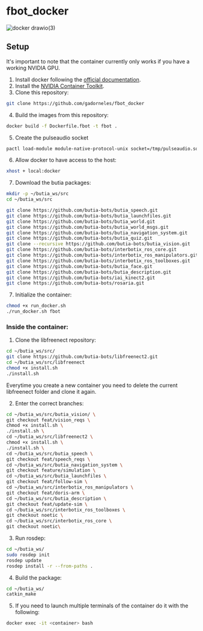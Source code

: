 # fbot_docker


![docker drawio(3)](https://github.com/gadorneles/fbot_docker/assets/14030779/1255bef0-1e3d-423b-916a-b46df8776244)

## Setup

It's important to note that the container currently only works if you have a working NVIDIA GPU.

1. Install docker following the [official documentation](https://docs.docker.com/get-docker/).
2. Install the [NVIDIA Container Toolkit](https://docs.nvidia.com/datacenter/cloud-native/container-toolkit/install-guide.html).
3. Clone this repository:
```bash
git clone https://github.com/gadorneles/fbot_docker
```
4. Build the images from this repository:
```bash
docker build -f Dockerfile.fbot -t fbot .
```

5. Create the pulseaudio socket

```bash
pactl load-module module-native-protocol-unix socket=/tmp/pulseaudio.socket
```

6. Allow docker to have access to the host:
```bash
xhost + local:docker
```
7. Download the butia packages:
```bash
mkdir -p ~/butia_ws/src
cd ~/butia_ws/src
```

```bash
git clone https://github.com/butia-bots/butia_speech.git
git clone https://github.com/butia-bots/butia_launchfiles.git
git clone https://github.com/butia-bots/butia_world.git
git clone https://github.com/butia-bots/butia_world_msgs.git
git clone https://github.com/butia-bots/butia_navigation_system.git
git clone https://github.com/butia-bots/butia_quiz.git
git clone --recursive https://github.com/butia-bots/butia_vision.git
git clone https://github.com/butia-bots/interbotix_ros_core.git
git clone https://github.com/butia-bots/interbotix_ros_manipulators.git
git clone https://github.com/butia-bots/interbotix_ros_toolboxes.git
git clone https://github.com/butia-bots/butia_face.git
git clone https://github.com/butia-bots/butia_description.git
git clone https://github.com/butia-bots/iai_kinect2.git
git clone https://github.com/butia-bots/rosaria.git
```
7. Initialize the container:

```bash
chmod +x run_docker.sh
./run_docker.sh fbot
```
### Inside the container:

1. Clone the libfreenect repository:
```bash
cd ~/butia_ws/src/
git clone https://github.com/butia-bots/libfreenect2.git
cd ~/butia_ws/src/libfreenect
chmod +x install.sh
./install.sh
```
Everytime you create a new container you need to delete the current libfreenect folder and clone it again.

2. Enter the correct branches:

```bash
cd ~/butia_ws/src/butia_vision/ \
git checkout feat/vision_reqs \
chmod +x install.sh \
./install.sh \
cd ~/butia_ws/src/libfreenect2 \
chmod +x install.sh \
./install.sh \
cd ~/butia_ws/src/butia_speech \
git checkout feat/speech_reqs \
cd ~/butia_ws/src/butia_navigation_system \
git checkout feature/simulation \
cd ~/butia_ws/src/butia_launchfiles \
git checkout feat/follow-sim \
cd ~/butia_ws/src/interbotix_ros_manipulators \
git checkout feat/doris-arm \
cd ~/butia_ws/src/butia_description \
git checkout feat/update-sim \
cd ~/butia_ws/src/interbotix_ros_toolboxes \
git checkout noetic \
cd ~/butia_ws/src/interbotix_ros_core \
git checkout noetic\ 
```

3. Run rosdep:
```bash
cd ~/butia_ws/
sudo rosdep init
rosdep update
rosdep install -r --from-paths .
```

4. Build the package:
```bash
cd ~/butia_ws/
catkin_make
```
5. If you need to launch multiple terminals of the container do it with the following:
```bash
docker exec -it <container> bash
```



